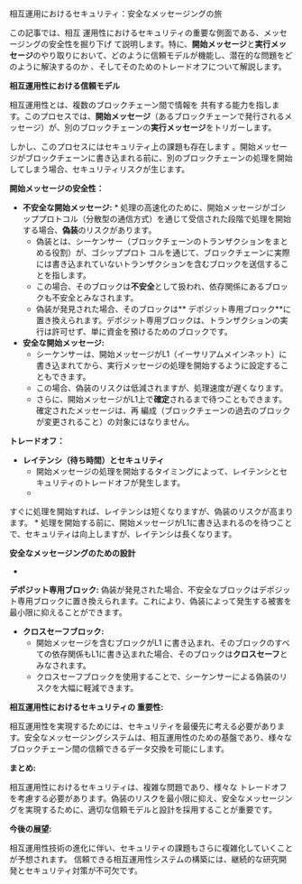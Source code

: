 ##
  相互運用におけるセキュリティ：安全なメッセージングの旅

この記事では、相互
運用性におけるセキュリティの重要な側面である、メッセージングの安全性を掘り下げ
て説明します。特に、**開始メッセージ**と**実行メッセージ**のやり取りにおいて、どのように信頼モデルが機能し、潜在的な問題をどのように解決するのか
、そしてそのためのトレードオフについて解説します。

**相互運用性における信頼モデル**

相互運用性とは、複数のブロックチェーン間で情報を
共有する能力を指します。このプロセスでは、**開始メッセージ**（あるブロックチェーンで発行されるメッセージ）が、別のブロックチェーンの**実行メッセージ**をトリガーします。

しかし、このプロセスにはセキュリティ上の課題も存在します
。開始メッセージがブロックチェーンに書き込まれる前に、別のブロックチェーンの処理を開始してしまう場合、セキュリティリスクが生じます。

**開始メッセージの安全性：**

* **不安全な開始メッセージ:**
    * 
処理の高速化のために、開始メッセージがゴシッププロトコル（分散型の通信方式）を通じて受信された段階で処理を開始する場合、**偽装**のリスクがあります。
    * 偽装とは、シーケンサー（ブロックチェーンのトランザクションをまとめる役割）が、ゴシッププロト
コルを通じて、ブロックチェーンに実際には書き込まれていないトランザクションを含むブロックを送信することを指します。
    * この場合、そのブロックは**不安全**として扱われ、依存関係にあるブロックも不安全とみなされます。
    * 偽装が発見された場合、そのブロックは**
デポジット専用ブロック**に置き換えられます。デポジット専用ブロックは、トランザクションの実行は許可せず、単に資金を預けるためのブロックです。
* **安全な開始メッセージ:**
    * シーケンサーは、開始メッセージがL1（イーサリアムメインネット）に
書き込まれてから、実行メッセージの処理を開始するように設定することもできます。
    * この場合、偽装のリスクは低減されますが、処理速度が遅くなります。
    * さらに、開始メッセージがL1上で**確定**されるまで待つこともできます。確定されたメッセージは、再
編成（ブロックチェーンの過去のブロックが変更されること）の対象にはなりません。

**トレードオフ：**

* **レイテンシ（待ち時間）とセキュリティ**
    * 開始メッセージの処理を開始するタイミングによって、レイテンシとセキュリティのトレードオフが発生します。
    * 
すぐに処理を開始すれば、レイテンシは短くなりますが、偽装のリスクが高まります。
    * 処理を開始する前に、開始メッセージがL1に書き込まれるのを待つことで、セキュリティは向上しますが、レイテンシは長くなります。

**安全なメッセージングのための設計**

*
 **デポジット専用ブロック:**  偽装が発見された場合、不安全なブロックはデポジット専用ブロックに置き換えられます。これにより、偽装によって発生する被害を最小限に抑えることができます。
* **クロスセーフブロック:** 
    * 開始メッセージを含むブロックがL1
に書き込まれ、そのブロックのすべての依存関係もL1に書き込まれた場合、そのブロックは**クロスセーフ**とみなされます。
    * クロスセーフブロックを使用することで、シーケンサーによる偽装のリスクを大幅に軽減できます。

**相互運用性におけるセキュリティの
重要性:**

相互運用性を実現するためには、セキュリティを最優先に考える必要があります。安全なメッセージングシステムは、相互運用性のための基盤であり、様々なブロックチェーン間の信頼できるデータ交換を可能にします。

**まとめ:**

相互運用性におけるセキュリティは、複雑な問題であり、様々な
トレードオフを考慮する必要があります。偽装のリスクを最小限に抑え、安全なメッセージングを実現するために、適切な信頼モデルと設計を採用することが重要です。

**今後の展望:**

相互運用性技術の進化に伴い、セキュリティの課題もさらに複雑化していくことが予想されます。
信頼できる相互運用性システムの構築には、継続的な研究開発とセキュリティ対策が不可欠です。

